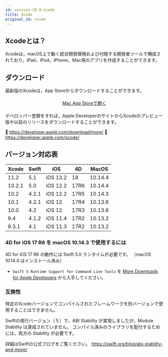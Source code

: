 ```yaml
---
id: version-18.0-xcode
title: Xcode
original_id: xcode
---
```


## Xcodeとは？

Xcodeは，macOS上で動く統合開発環境および付随する開発者ツールで構成されており，iPad，iPod，iPhone，Mac用のアプリを作成することができます。

## ダウンロード

最新版のXcodeは，App Storeからダウンロードすることができます。

<div markdown="1" style="text-align: center; margin-top: 20px; margin-bottom: 20px">
<a class="button" href="macappstore://itunes.apple.com/app/id497799835?mt=12">Mac App Storeで開く </a>
</div>

デベロッパー登録をすれば，Apple DeveloperのサイトからXcodeのプレビュー版や以前のリリースをダウンロードすることができます。

🔗 https://developer.apple.com/download/more/ 🔗 https://developer.apple.com/xcode/

## バージョン対応表

| Xcode  | Swift | iOS      | 4D   | MacOS   |
| ------ | ----- | -------- | ---- | ------- |
| 11.2   | 5.1   | iOS 13.2 | 18   | 10.14.4 |
| 10.2.1 | 5.0   | iOS 12.2 | 17R6 | 10.14.4 |
| 10.2   | 4.2.1 | iOS 12.2 | 17R5 | 10.14.3 |
| 10.1   | 4.2.1 | iOS 12   | 17R4 | 10.13.6 |
| 10.0   | 4.2   | iOS 12   | 17R3 | 10.13.6 |
| 9.4    | 4.1.2 | iOS 11.4 | 17R2 | 10.13.2 |
| 9.3.1  | 4.1   | iOS 11.3 | 17R2 | 10.13.2 |


### 4D for iOS 17 R6 を macOS 10.14.3 で使用するには

4D for iOS 17 R6 の動作には Swift 5.0 ランタイムが必要です。 （macOS 10.14.4 はインストール済み）

 - `Swift 5 Runtime Support for Command Line Tools` を [More Downloads for Apple Developers](https://developer.apple.com/download/more/) から入手してください。


### 互換性

特定のXcodeバージョンでコンパイルされたフレームワークを別バージョンで使用することはできません。

Swiftの現行バージョン（５）で，ABI Stability が実現しましたが，Module Stability は達成されていません。 コンパイル済みのライブラリを配付するためには，両方の Stability が必要です。

詳細はSwiftの公式ブログをご覧ください。 https://swift.org/blog/abi-stability-and-more/
